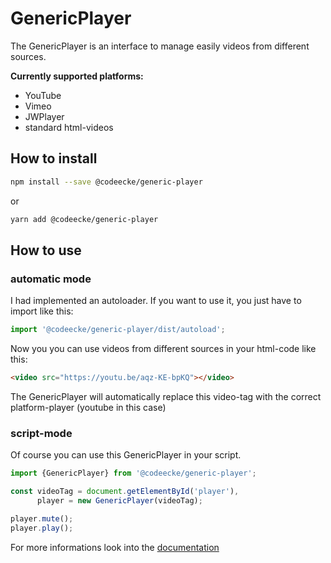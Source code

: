 # GenericPlayer

The GenericPlayer is an interface to manage easily videos from different sources.


__Currently supported platforms:__

* YouTube
* Vimeo
* JWPlayer
* standard html-videos

## How to install

```bash
npm install --save @codeecke/generic-player
```

or

```bash
yarn add @codeecke/generic-player
```

## How to use

### automatic mode

I had implemented an autoloader. If you want to use it, you just have to import like this:

```javascript
import '@codeecke/generic-player/dist/autoload';
```

Now you you can use videos from different sources in your html-code like this:

````html
<video src="https://youtu.be/aqz-KE-bpKQ"></video>
````

The GenericPlayer will automatically replace this video-tag with the correct platform-player (youtube in this case)

### script-mode

Of course you can use this GenericPlayer in your script.

````javascript
import {GenericPlayer} from '@codeecke/generic-player';

const videoTag = document.getElementById('player'),
      player = new GenericPlayer(videoTag);

player.mute();
player.play();
````

For more informations look into the [documentation](./docs/index.md)
